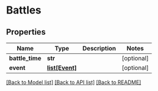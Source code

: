 # Battles

## Properties
Name | Type | Description | Notes
------------ | ------------- | ------------- | -------------
**battle_time** | **str** |  | [optional] 
**event** | [**list[Event]**](Event.md) |  | [optional] 

[[Back to Model list]](../README.md#documentation-for-models) [[Back to API list]](../README.md#documentation-for-api-endpoints) [[Back to README]](../README.md)



